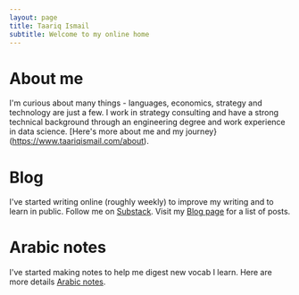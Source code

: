 ```yaml
---
layout: page
title: Taariq Ismail
subtitle: Welcome to my online home
---
```


# About me
I'm curious about many things - languages, economics, strategy and technology are just a few. I work in strategy consulting and have a strong technical background through an engineering degree and work experience in data science. [Here's more about me and my journey}(https://www.taariqismail.com/about).

# Blog
I've started writing online (roughly weekly) to improve my writing and to learn in public. Follow me on <a href="https://taariq.substack.com" target="_blank">Substack</a>. Visit my [Blog page](https://www.taariqismail.com/blog) for a list of posts.

# Arabic notes
I've started making notes to help me digest new vocab I learn. Here are more details [Arabic notes](https://www.taariqismail.com/arabic).
